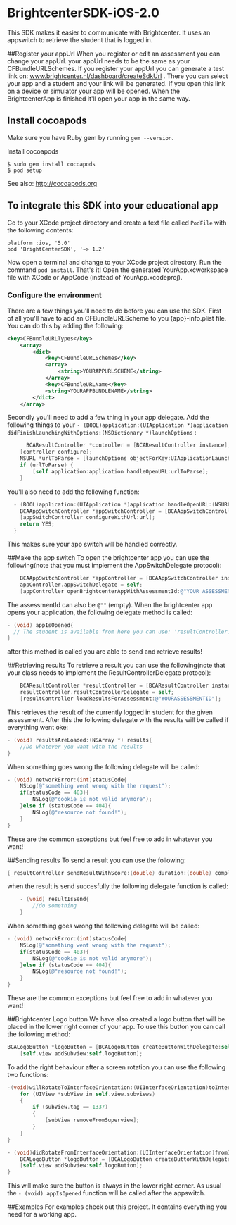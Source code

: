 BrightcenterSDK-iOS-2.0
=======================

This SDK makes it easier to communicate with Brightcenter. It uses an appswitch to retrieve the student that is logged in.

##Register your appUrl
When you register or edit an assessment you can change your appUrl. your appUrl needs to be the same as your CFBundleURLSchemes. If you register your appUrl you can generate a test link on: www.brightcenter.nl/dashboard/createSdkUrl . There you can select your app and a student and your link will be generated. If you open this link on a device or simulator your app will be opened.
When the BrightcenterApp is finished it'll open your app in the same way.

## Install cocoapods

Make sure you have Ruby gem by running `gem --version`.

Install cocoapods

    $ sudo gem install cocoapods
    $ pod setup

See also: http://cocoapods.org


## To integrate this SDK into your educational app

Go to your XCode project directory and create a text file called `PodFile` with the following contents:

    platform :ios, '5.0'
    pod 'BrightCenterSDK', '~> 1.2'

Now open a terminal and change to your XCode project directory. Run the command `pod install`. That's it!
Open the generated YourApp.xcworkspace file with XCode or AppCode (instead of YourApp.xcodeproj).

### Configure the environment 
There are a few things you'll need to do before you can use the SDK.
First of all you'll have to add an CFBundleURLScheme to you {app}-info.plist file. You can do this by adding the following:

```xml
<key>CFBundleURLTypes</key>
    <array>
        <dict>
            <key>CFBundleURLSchemes</key>
            <array>
                <string>YOURAPPURLSCHEME</string>
            </array>
            <key>CFBundleURLName</key>
            <string>YOURAPPBUNDLENAME</string>
        </dict>
    </array>
```

Secondly you'll need to add a few thing in your app delegate. Add the following things to your `- (BOOL)application:(UIApplication *)application didFinishLaunchingWithOptions:(NSDictionary *)launchOptions` :

```objective-c
      BCAResultController *controller = [BCAResultController instance];
    [controller configure];
    NSURL *urlToParse = [launchOptions objectForKey:UIApplicationLaunchOptionsURLKey];
    if (urlToParse) {
        [self application:application handleOpenURL:urlToParse];
    }
```

You'll also need to add the following function:
```objective-c
  - (BOOL)application:(UIApplication *)application handleOpenURL:(NSURL *)url {
    BCAAppSwitchController *appSwitchController = [BCAAppSwitchController instance];
    [appSwitchController configureWithUrl:url];
    return YES;
  }
```

This makes sure your app switch will be handled correctly.

##Make the app switch
To open the brightcenter app you can use the following(note that you must implement the AppSwitchDelegate protocol):

```objective-c
    BCAAppSwitchController *appController = [BCAAppSwitchController instance];
    appController.appSwitchDelegate = self;
    [appController openBrightcenterAppWithAssessmentId:@"YOUR ASSESSMENT ID" urlScheme:@"YOURURLSCHEME"];
```
The assessmentId can also be `@""` (empty). When the brightcenter app opens your application, the following delegate method is called:
```objective-c
- (void) appIsOpened{
  // The student is available from here you can use: 'resultController.student'
}
```
after this method is called you are able to send and retrieve results!

##Retrieving results
To retrieve a result you can use the following(note that your class needs to implement the ResultControllerDelegate protocol):
```objective-c
    BCAResultController *resultController = [BCAResultController instance];
    resultController.resultControllerDelegate = self;
    [resultController loadResultsForAssessment:@"YOURASSESSMENTID"];
```
This retrieves the result of the currently logged in student for the given assessment. After this the following delegate with the results will be called if everything went oke:
```objective-c
- (void) resultsAreLoaded:(NSArray *) results{
    //Do whatever you want with the results
}
```

When something goes wrong the following delegate will be called:
```objective-c
- (void) networkError:(int)statusCode{
    NSLog(@"something went wrong with the request");
    if(statusCode == 403){
        NSLog(@"cookie is not valid anymore");
    }else if (statusCode == 404){
        NSLog(@"resource not found!");
    }
}
```
These are the common exceptions but feel free to add in whatever you want!

##Sending results
To send a result you can use the following:
```objective-c
[_resultController sendResultWithScore:(double) duration:(double) completionStatus:@"INCOMPLETE" assessmentId:@"YOURASSESSMENTID" questionId:@"QUESTIONID"];
```
when the result is send succesfully the following delegate function is called:
```objective-c
    - (void) resultIsSend{
        //do something
    }
```

When something goes wrong the following delegate will be called:
```objective-c
- (void) networkError:(int)statusCode{
    NSLog(@"something went wrong with the request");
    if(statusCode == 403){
        NSLog(@"cookie is not valid anymore");
    }else if (statusCode == 404){
        NSLog(@"resource not found!");
    }
}
```
These are the common exceptions but feel free to add in whatever you want!


##Brightcenter Logo button
We have also created a logo button that will be placed in the lower right corner of your app. To use this button you can call the following method:
```objective-c
BCALogoButton *logoButton = [BCALogoButton createButtonWithDelegate:self assessmentId:@"YOUR ASSESSMENTID" urlScheme:@"YOURURLSCHEME"];
    [self.view addSubview:self.logoButton];
```

To add the right behaviour after a screen rotation you can use the following two functions:
```objective-c
-(void)willRotateToInterfaceOrientation:(UIInterfaceOrientation)toInterfaceOrientation duration:(NSTimeInterval)duration{
    for (UIView *subView in self.view.subviews)
    {
        if (subView.tag == 1337)
        {
            [subView removeFromSuperview];
        }
    }
}

- (void)didRotateFromInterfaceOrientation:(UIInterfaceOrientation)fromInterfaceOrientation{
    BCALogoButton *logoButton = [BCALogoButton createButtonWithDelegate:self assessmentId:@"YOUR ASSESSMENTID" urlScheme:@"YOURURLSCHEME"];
    [self.view addSubview:self.logoButton];
}
```

This will make sure the button is always in the lower right corner.
As usual the `- (void) appIsOpened` function will be called after the appswitch.



##Examples
For examples check out this project. It contains everything you need for a working app.

